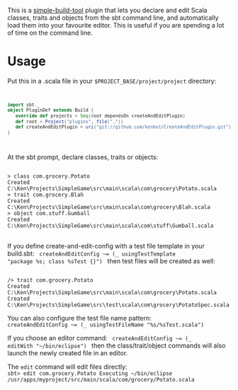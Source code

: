 This is a <a href="https://github.com/sbt/sbt">simple-build-tool</a> plugin that lets you declare and edit Scala classes, 
traits and objects from the sbt command line, and automatically load them into your favourite editor.  This is useful if you are spending a lot of time on the command line.

# Usage
Put this in a .scala file in your <code>$PROJECT_BASE/project/project</code> directory:
<code>
```scala
import sbt._
object PluginDef extends Build {
   override def projects = Seq(root dependsOn createAndEditPlugin)
   def root = Project("plugins", file(".")) 
   def createAndEditPlugin = uri("git://github.com/kenbot/CreateAndEditPlugin.git")
}
```
</code>

 At the sbt prompt, declare classes, traits or objects:
<pre>
<code>
> class com.grocery.Potato
Created C:\Ken\Projects\SimpleGame\src\main\scala\com\grocery\Potato.scala
> trait com.grocery.Blah
Created C:\Ken\Projects\SimpleGame\src\main\scala\com\grocery\Blah.scala
> object com.stuff.Gumball
Created C:\Ken\Projects\SimpleGame\src\main\scala\com\stuff\Gumball.scala
</code>
</pre>

If you define create-and-edit-config with a test file template in your build.sbt:
<code>
createAndEditConfig ~= (_ usingTestTemplate "package %s; class %sTest {}")
</code>
then test files will be created as well:

<code>
/> trait com.grocery.Potato
Created C:\Ken\Projects\SimpleGame\src\main\scala\com\grocery\Potato.scala
Created C:\Ken\Projects\SimpleGame\src\test\scala\com\grocery\PotatoSpec.scala
</code>

You can also configure the test file name pattern:
<code>
createAndEditConfig ~= (_ usingTestFileName "%s/%sTest.scala")
</code>

If you choose an editor command:
<code>
createAndEditConfig ~= (_ editWith "~/bin/eclipse")
</code>
then the class/trait/object commands will also launch the newly created file in an editor.

The <code>edit</code> command will edit files directly:
<code>
sbt> edit com.grocery.Potato
Executing ~/bin/eclipse /usr/apps/myproject/src/main/scala/com/grocery/Potato.scala
</code>

